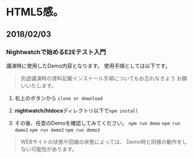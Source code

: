 # HTML5感。

## 2018/02/03

### Nightwatchで始めるE2Eテスト入門

講演時に使用したDemo内容となります。
使用手順としては以下です。
> 別途講演時の資料記載インストール手順についてもお忘れなきよう
> お願いいたします。

1. 右上のボタンから `clone or download`

1. **nightwatch/htdocs**ディレクトリ以下で`npm install`

1. その後、任意のDemoを確認してみてください。
`npm run demo`
`npm run demo1`
`npm run demo2`
`npm run demo3`

> WEBサイトの状態や回線の状態によっては、
> Demo時と同様の動作をしない可能性があります。
